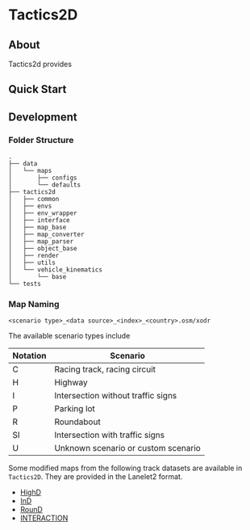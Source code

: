 # Tactics2D

## About

Tactics2d provides 

## Quick Start



## Development

### Folder Structure

```shell
.
├── data
│   └── maps
│       ├── configs
│       └── defaults
├── tactics2d
│   ├── common
│   ├── envs
│   ├── env_wrapper
│   ├── interface
│   ├── map_base
│   ├── map_converter
│   ├── map_parser
│   ├── object_base
│   ├── render
│   ├── utils
│   └── vehicle_kinematics
│       └── base
└── tests
```

### Map Naming

`<scenario type>_<data source>_<index>_<country>.osm/xodr`

The available scenario types include

| Notation | Scenario |
| ---------- | ---------- |
| C | Racing track, racing circuit |
| H | Highway |
| I | Intersection without traffic signs |
| P | Parking lot |
| R | Roundabout |
| SI | Intersection with traffic signs |
| U | Unknown scenario or custom scenario |

Some modified maps from the following track datasets are available in `Tactics2D`. They are provided in the Lanelet2 format.

  - [HighD](https://www.highd-dataset.com/)
  - [InD](https://www.ind-dataset.com/)
  - [RounD](https://www.round-dataset.com/)
  - [INTERACTION](https://interaction-dataset.com/)

